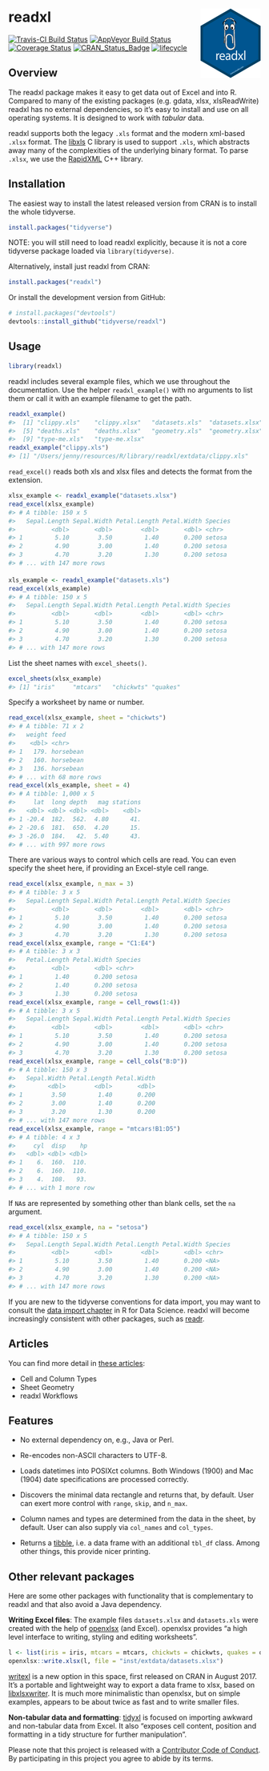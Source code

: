 
<!-- README.md is generated from README.Rmd. Please edit that file -->

# readxl <img src="tools/logo.png" align="right" />

[![Travis-CI Build
Status](https://travis-ci.org/tidyverse/readxl.svg?branch=master)](https://travis-ci.org/tidyverse/readxl)
[![AppVeyor Build
Status](https://ci.appveyor.com/api/projects/status/github/tidyverse/readxl?branch=master&svg=true)](https://ci.appveyor.com/project/tidyverse/readxl)
[![Coverage
Status](https://img.shields.io/codecov/c/github/tidyverse/readxl/master.svg)](https://codecov.io/github/tidyverse/readxl?branch=master)
[![CRAN\_Status\_Badge](https://www.r-pkg.org/badges/version/readxl)](https://cran.r-project.org/package=readxl)
[![lifecycle](https://img.shields.io/badge/lifecycle-stable-brightgreen.svg)](https://www.tidyverse.org/lifecycle/#stable)

## Overview

The readxl package makes it easy to get data out of Excel and into R.
Compared to many of the existing packages (e.g. gdata, xlsx,
xlsReadWrite) readxl has no external dependencies, so it’s easy to
install and use on all operating systems. It is designed to work with
*tabular* data.

readxl supports both the legacy `.xls` format and the modern xml-based
`.xlsx` format. The [libxls](https://github.com/evanmiller/libxls) C
library is used to support `.xls`, which abstracts away many of the
complexities of the underlying binary format. To parse `.xlsx`, we use
the [RapidXML](http://rapidxml.sourceforge.net) C++ library.

## Installation

The easiest way to install the latest released version from CRAN is to
install the whole tidyverse.

``` r
install.packages("tidyverse")
```

NOTE: you will still need to load readxl explicitly, because it is not a
core tidyverse package loaded via `library(tidyverse)`.

Alternatively, install just readxl from CRAN:

``` r
install.packages("readxl")
```

Or install the development version from GitHub:

``` r
# install.packages("devtools")
devtools::install_github("tidyverse/readxl")
```

## Usage

``` r
library(readxl)
```

readxl includes several example files, which we use throughout the
documentation. Use the helper `readxl_example()` with no arguments to
list them or call it with an example filename to get the path.

``` r
readxl_example()
#>  [1] "clippy.xls"    "clippy.xlsx"   "datasets.xls"  "datasets.xlsx"
#>  [5] "deaths.xls"    "deaths.xlsx"   "geometry.xls"  "geometry.xlsx"
#>  [9] "type-me.xls"   "type-me.xlsx"
readxl_example("clippy.xls")
#> [1] "/Users/jenny/resources/R/library/readxl/extdata/clippy.xls"
```

`read_excel()` reads both xls and xlsx files and detects the format from
the extension.

``` r
xlsx_example <- readxl_example("datasets.xlsx")
read_excel(xlsx_example)
#> # A tibble: 150 x 5
#>   Sepal.Length Sepal.Width Petal.Length Petal.Width Species
#>          <dbl>       <dbl>        <dbl>       <dbl> <chr>  
#> 1         5.10        3.50         1.40       0.200 setosa 
#> 2         4.90        3.00         1.40       0.200 setosa 
#> 3         4.70        3.20         1.30       0.200 setosa 
#> # ... with 147 more rows

xls_example <- readxl_example("datasets.xls")
read_excel(xls_example)
#> # A tibble: 150 x 5
#>   Sepal.Length Sepal.Width Petal.Length Petal.Width Species
#>          <dbl>       <dbl>        <dbl>       <dbl> <chr>  
#> 1         5.10        3.50         1.40       0.200 setosa 
#> 2         4.90        3.00         1.40       0.200 setosa 
#> 3         4.70        3.20         1.30       0.200 setosa 
#> # ... with 147 more rows
```

List the sheet names with `excel_sheets()`.

``` r
excel_sheets(xlsx_example)
#> [1] "iris"     "mtcars"   "chickwts" "quakes"
```

Specify a worksheet by name or number.

``` r
read_excel(xlsx_example, sheet = "chickwts")
#> # A tibble: 71 x 2
#>   weight feed     
#>    <dbl> <chr>    
#> 1   179. horsebean
#> 2   160. horsebean
#> 3   136. horsebean
#> # ... with 68 more rows
read_excel(xls_example, sheet = 4)
#> # A tibble: 1,000 x 5
#>     lat  long depth   mag stations
#>   <dbl> <dbl> <dbl> <dbl>    <dbl>
#> 1 -20.4  182.  562.  4.80      41.
#> 2 -20.6  181.  650.  4.20      15.
#> 3 -26.0  184.   42.  5.40      43.
#> # ... with 997 more rows
```

There are various ways to control which cells are read. You can even
specify the sheet here, if providing an Excel-style cell range.

``` r
read_excel(xlsx_example, n_max = 3)
#> # A tibble: 3 x 5
#>   Sepal.Length Sepal.Width Petal.Length Petal.Width Species
#>          <dbl>       <dbl>        <dbl>       <dbl> <chr>  
#> 1         5.10        3.50         1.40       0.200 setosa 
#> 2         4.90        3.00         1.40       0.200 setosa 
#> 3         4.70        3.20         1.30       0.200 setosa
read_excel(xlsx_example, range = "C1:E4")
#> # A tibble: 3 x 3
#>   Petal.Length Petal.Width Species
#>          <dbl>       <dbl> <chr>  
#> 1         1.40       0.200 setosa 
#> 2         1.40       0.200 setosa 
#> 3         1.30       0.200 setosa
read_excel(xlsx_example, range = cell_rows(1:4))
#> # A tibble: 3 x 5
#>   Sepal.Length Sepal.Width Petal.Length Petal.Width Species
#>          <dbl>       <dbl>        <dbl>       <dbl> <chr>  
#> 1         5.10        3.50         1.40       0.200 setosa 
#> 2         4.90        3.00         1.40       0.200 setosa 
#> 3         4.70        3.20         1.30       0.200 setosa
read_excel(xlsx_example, range = cell_cols("B:D"))
#> # A tibble: 150 x 3
#>   Sepal.Width Petal.Length Petal.Width
#>         <dbl>        <dbl>       <dbl>
#> 1        3.50         1.40       0.200
#> 2        3.00         1.40       0.200
#> 3        3.20         1.30       0.200
#> # ... with 147 more rows
read_excel(xlsx_example, range = "mtcars!B1:D5")
#> # A tibble: 4 x 3
#>     cyl  disp    hp
#>   <dbl> <dbl> <dbl>
#> 1    6.  160.  110.
#> 2    6.  160.  110.
#> 3    4.  108.   93.
#> # ... with 1 more row
```

If `NA`s are represented by something other than blank cells, set the
`na` argument.

``` r
read_excel(xlsx_example, na = "setosa")
#> # A tibble: 150 x 5
#>   Sepal.Length Sepal.Width Petal.Length Petal.Width Species
#>          <dbl>       <dbl>        <dbl>       <dbl> <chr>  
#> 1         5.10        3.50         1.40       0.200 <NA>   
#> 2         4.90        3.00         1.40       0.200 <NA>   
#> 3         4.70        3.20         1.30       0.200 <NA>   
#> # ... with 147 more rows
```

If you are new to the tidyverse conventions for data import, you may
want to consult the [data import
chapter](http://r4ds.had.co.nz/data-import.html) in R for Data Science.
readxl will become increasingly consistent with other packages, such as
[readr](http://readr.tidyverse.org).

## Articles

You can find more detail in [these
articles](http://readxl.tidyverse.org/articles/index.html):

  - Cell and Column Types
  - Sheet Geometry
  - readxl Workflows

## Features

  - No external dependency on, e.g., Java or Perl.

  - Re-encodes non-ASCII characters to UTF-8.

  - Loads datetimes into POSIXct columns. Both Windows (1900) and Mac
    (1904) date specifications are processed correctly.

  - Discovers the minimal data rectangle and returns that, by default.
    User can exert more control with `range`, `skip`, and `n_max`.

  - Column names and types are determined from the data in the sheet, by
    default. User can also supply via `col_names` and `col_types`.

  - Returns a
    [tibble](http://tibble.tidyverse.org/reference/tibble.html), i.e. a
    data frame with an additional `tbl_df` class. Among other things,
    this provide nicer printing.

## Other relevant packages

Here are some other packages with functionality that is complementary to
readxl and that also avoid a Java dependency.

**Writing Excel files**: The example files `datasets.xlsx` and
`datasets.xls` were created with the help of
[openxlsx](https://CRAN.R-project.org/package=openxlsx) (and Excel).
openxlsx provides “a high level interface to writing, styling and
editing
worksheets”.

``` r
l <- list(iris = iris, mtcars = mtcars, chickwts = chickwts, quakes = quakes)
openxlsx::write.xlsx(l, file = "inst/extdata/datasets.xlsx")
```

[writexl](https://cran.r-project.org/package=writexl) is a new option in
this space, first released on CRAN in August 2017. It’s a portable and
lightweight way to export a data frame to xlsx, based on
[libxlsxwriter](https://github.com/jmcnamara/libxlsxwriter). It is much
more minimalistic than openxlsx, but on simple examples, appears to be
about twice as fast and to write smaller files.

**Non-tabular data and formatting**:
[tidyxl](https://cran.r-project.org/package=tidyxl) is focused on
importing awkward and non-tabular data from Excel. It also “exposes cell
content, position and formatting in a tidy structure for further
manipulation”.

Please note that this project is released with a [Contributor Code of
Conduct](.github/CODE_OF_CONDUCT.md). By participating in this project
you agree to abide by its terms.
